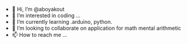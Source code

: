 - 👋 Hi, I’m @aboyakout
- 👀 I’m interested in coding ...
- 🌱 I’m currently learning .arduino, python.
- 💞️ I’m looking to collaborate on application for math mental arithmetic
- 📫 How to reach me ...

<!---
aboyakout/aboyakout is a ✨ special ✨ repository because its `README.md` (this file) appears on your GitHub profile.
You can click the Preview link to take a look at your changes.
--->
